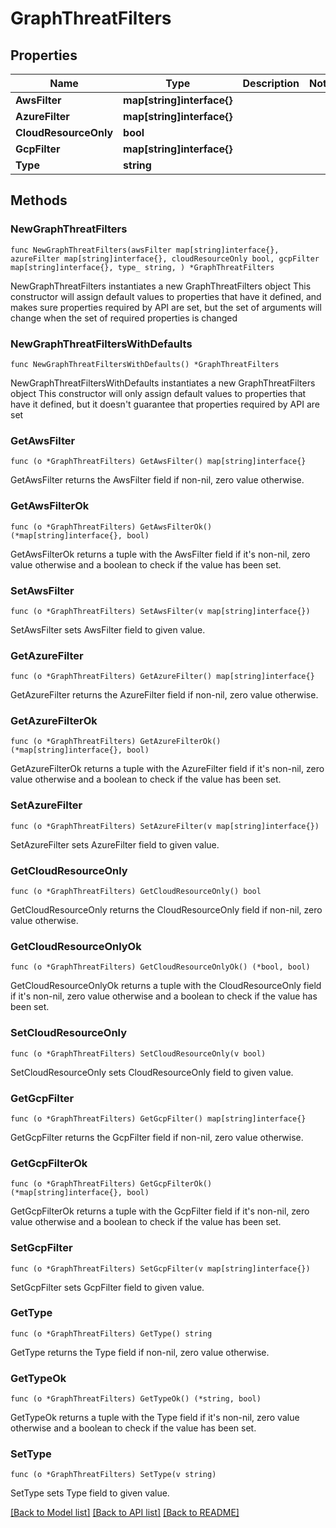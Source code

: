 # GraphThreatFilters

## Properties

Name | Type | Description | Notes
------------ | ------------- | ------------- | -------------
**AwsFilter** | **map[string]interface{}** |  | 
**AzureFilter** | **map[string]interface{}** |  | 
**CloudResourceOnly** | **bool** |  | 
**GcpFilter** | **map[string]interface{}** |  | 
**Type** | **string** |  | 

## Methods

### NewGraphThreatFilters

`func NewGraphThreatFilters(awsFilter map[string]interface{}, azureFilter map[string]interface{}, cloudResourceOnly bool, gcpFilter map[string]interface{}, type_ string, ) *GraphThreatFilters`

NewGraphThreatFilters instantiates a new GraphThreatFilters object
This constructor will assign default values to properties that have it defined,
and makes sure properties required by API are set, but the set of arguments
will change when the set of required properties is changed

### NewGraphThreatFiltersWithDefaults

`func NewGraphThreatFiltersWithDefaults() *GraphThreatFilters`

NewGraphThreatFiltersWithDefaults instantiates a new GraphThreatFilters object
This constructor will only assign default values to properties that have it defined,
but it doesn't guarantee that properties required by API are set

### GetAwsFilter

`func (o *GraphThreatFilters) GetAwsFilter() map[string]interface{}`

GetAwsFilter returns the AwsFilter field if non-nil, zero value otherwise.

### GetAwsFilterOk

`func (o *GraphThreatFilters) GetAwsFilterOk() (*map[string]interface{}, bool)`

GetAwsFilterOk returns a tuple with the AwsFilter field if it's non-nil, zero value otherwise
and a boolean to check if the value has been set.

### SetAwsFilter

`func (o *GraphThreatFilters) SetAwsFilter(v map[string]interface{})`

SetAwsFilter sets AwsFilter field to given value.


### GetAzureFilter

`func (o *GraphThreatFilters) GetAzureFilter() map[string]interface{}`

GetAzureFilter returns the AzureFilter field if non-nil, zero value otherwise.

### GetAzureFilterOk

`func (o *GraphThreatFilters) GetAzureFilterOk() (*map[string]interface{}, bool)`

GetAzureFilterOk returns a tuple with the AzureFilter field if it's non-nil, zero value otherwise
and a boolean to check if the value has been set.

### SetAzureFilter

`func (o *GraphThreatFilters) SetAzureFilter(v map[string]interface{})`

SetAzureFilter sets AzureFilter field to given value.


### GetCloudResourceOnly

`func (o *GraphThreatFilters) GetCloudResourceOnly() bool`

GetCloudResourceOnly returns the CloudResourceOnly field if non-nil, zero value otherwise.

### GetCloudResourceOnlyOk

`func (o *GraphThreatFilters) GetCloudResourceOnlyOk() (*bool, bool)`

GetCloudResourceOnlyOk returns a tuple with the CloudResourceOnly field if it's non-nil, zero value otherwise
and a boolean to check if the value has been set.

### SetCloudResourceOnly

`func (o *GraphThreatFilters) SetCloudResourceOnly(v bool)`

SetCloudResourceOnly sets CloudResourceOnly field to given value.


### GetGcpFilter

`func (o *GraphThreatFilters) GetGcpFilter() map[string]interface{}`

GetGcpFilter returns the GcpFilter field if non-nil, zero value otherwise.

### GetGcpFilterOk

`func (o *GraphThreatFilters) GetGcpFilterOk() (*map[string]interface{}, bool)`

GetGcpFilterOk returns a tuple with the GcpFilter field if it's non-nil, zero value otherwise
and a boolean to check if the value has been set.

### SetGcpFilter

`func (o *GraphThreatFilters) SetGcpFilter(v map[string]interface{})`

SetGcpFilter sets GcpFilter field to given value.


### GetType

`func (o *GraphThreatFilters) GetType() string`

GetType returns the Type field if non-nil, zero value otherwise.

### GetTypeOk

`func (o *GraphThreatFilters) GetTypeOk() (*string, bool)`

GetTypeOk returns a tuple with the Type field if it's non-nil, zero value otherwise
and a boolean to check if the value has been set.

### SetType

`func (o *GraphThreatFilters) SetType(v string)`

SetType sets Type field to given value.



[[Back to Model list]](../README.md#documentation-for-models) [[Back to API list]](../README.md#documentation-for-api-endpoints) [[Back to README]](../README.md)


